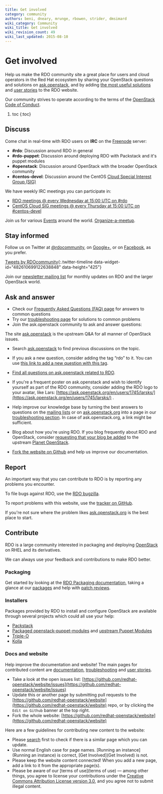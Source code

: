 ```yaml
---
title: Get involved
category: community
authors: beni, dneary, mrunge, rbowen, strider, dmsimard
wiki_category: Community
wiki_title: Get involved
wiki_revision_count: 49
wiki_last_updated: 2015-08-10
---
```


# Get involved

Help us make the RDO community site a great place for users and cloud operators in the Red Hat ecosystem by sharing your OpenStack questions and solutions on [ask.openstack](http://ask.openstack.org), and by adding [the most useful solutions](/troubleshooting/) and [user stories](/user-stories/) to the RDO website.

Our community strives to operate according to the terms of the
[OpenStack Code of Conduct](https://www.openstack.org/legal/community-code-of-conduct/).

1. toc
{:toc}

## Discuss

Come chat in real-time with RDO users on **IRC** on the [Freenode](http://freenode.net) server:

* **#rdo**: Discussion around RDO in general
* **#rdo-puppet**: Discussion around deploying RDO with Packstack and it's puppet modules
* **#openstack**: Discussion around OpenStack with the broader OpenStack community
* **#centos-devel**: Discussion around the CentOS [Cloud Special Interest Group (SIG)](https://wiki.centos.org/SpecialInterestGroup/Cloud)

We have weekly IRC meetings you can participate in:

* [RDO meetings @ every Wednesday at 15:00 UTC on #rdo](/community/community-meeting)
* [CentOS Cloud SIG meetings @ every Thursday at 15:00 UTC on #centos-devel](/community/cloud-sig-meeting)

Join us for various [Events](/events/) around the world. [Organize-a-meetup](/community/organize-a-meetup/).

## Stay informed

Follow us on Twitter at [@rdocommunity](//twitter.com/rdocommunity), on [Google+](https://plus.google.com/communities/110409030763231732154), or on [Facebook](https://www.facebook.com/rdocommunity), as you prefer.

[Tweets by RDOcommunity](https://twitter.com/RDOcommunity){:.twitter-timeline data-widget-id="482610699122638848" data-height="425"}
<script>!function(d,s,id){var js,fjs=d.getElementsByTagName(s)[0];if(!d.getElementById(id)){js=d.createElement(s);js.id=id;js.src='//platform.twitter.com/widgets.js';fjs.parentNode.insertBefore(js,fjs);}}(document, 'script', 'twitter-wjs');</script>

Join our [newsletter mailing list](//www.redhat.com/mailman/listinfo/rdo-newsletter) for monthly updates on RDO and the larger OpenStack world.

## Ask and answer

- Check our [Frequently Asked Questions (FAQ) page](/rdo/faq/) for answers to common questions
- Try our [troubleshooting page](/troubleshooting/) for solutions to common problems
- Join the ask.openstack community to ask and answer questions:

The site [ask.openstack](http://ask.openstack.org) is the upstream Q&A for all manner of OpenStack issues.

- Search [ask.openstack](http://ask.openstack.org) to find previous discussions on the topic.
- If you ask a new question, consider adding the tag “rdo” to it. You can use [this link to add a new question with this tag](https://ask.openstack.org/en/questions/ask/?tags=rdo).
- [Find all questions on ask.openstack related to RDO](https://ask.openstack.org/en/questions/scope:all/sort:age-desc/page:1/query:rdo/).
- If you're a frequent poster on ask.openstack and wish to identify yourself as part of the RDO community, consider adding the RDO logo to your avatar, like Lars: [https://ask.openstack.org/en/users/1745/larsks/](https://ask.openstack.org/en/users/1745/larsks/) .

- Help improve our knowledge base by turning the best answers to questions on the [mailing lists](/community/mailing-lists/) or on [ask.openstack.org](http://ask.openstack.org) into a page in our [troubleshooting section](/troubleshooting/). In case of ask.openstack.org, a link might be sufficient.
- Blog about how you're using RDO. If you blog frequently about RDO and OpenStack, consider [requesting that your blog be added](https://wiki.openstack.org/wiki/AddingYourBlog) to the upstream [Planet OpenStack](http://planet.openstack.org/).
- [Fork the website on Github](https://github.com/redhat-openstack/website) and help us improve our documentation.

## Report

An important way that you can contribute to RDO is by reporting any
problems you encounter.

To file bugs against RDO, use the [RDO bugzilla](https://bugzilla.redhat.com/enter_bug.cgi?product=RDO).

To report problems with this website, use the [tracker on
GitHub](https://github.com/redhat-openstack/website/issues).

If you're not sure where the problem likes
[ask.openstack.org](http://ask.openstack.org/) is the best place to
start.

## Contribute

RDO is a large community interested in packaging and deploying [OpenStack](http://www.openstack.org) on RHEL and its derivatives.

We can always use your feedback and contributions to make RDO better.

### Packaging

Get started by looking at the [RDO Packaging documentation](https://www.rdoproject.org/documentation/packaging/), taking a glance at our [packages](https://github.com/rdo-packages) and help with [patch reviews](https://review.rdoproject.org/r/#/q/status:open+project:%255Eopenstack.*,n,z).

### Installers

Packages provided by RDO to install and configure OpenStack are available through several projects which could all use your help:

* [Packstack](https://github.com/openstack/packstack)
* [Packaged openstack-puppet-modules](https://github.com/redhat-openstack/openstack-puppet-modules) and [upstream Puppet Modules](https://wiki.openstack.org/wiki/Puppet)
* [Triple-O](https://wiki.openstack.org/wiki/TripleO)
* [Kolla](https://github.com/openstack/kolla)

### Docs and website

Help improve the documentation and website! The main pages for contributed content are [documentation](/documentation/), [troubleshooting](/troubleshooting/) and [user stories](/user-stories/).

* Take a look at the open issues list: [https://github.com/redhat-openstack/website/issues](https://github.com/redhat-openstack/website/issues)
* Update this or another page by submitting pull requests to the [https://github.com/redhat-openstack/website](https://github.com/redhat-openstack/website) repo, or by clicking the `Edit on Github` banner at the top right.
* Fork the whole website: [https://github.com/redhat-openstack/website](https://github.com/redhat-openstack/website)

Here are a few guidelines for contributing new content to the website:

*   Please [search](/search/) first to check if there is a similar page which you can update.
*   Use normal English case for page names. [Running an instance](Running an instance) is correct, [Get Involved](Get Involved) is not.
*   Please keep the website content connected! When you add a new page, add a link to it from the appropriate page(s).
*   Please be aware of our [terms of use](terms of use) — among other things, you agree to license your contributions under the [Creative Commons Attribution License version 3.0](http://creativecommons.org/licenses/by/3.0/), and you agree not to submit illegal content.

